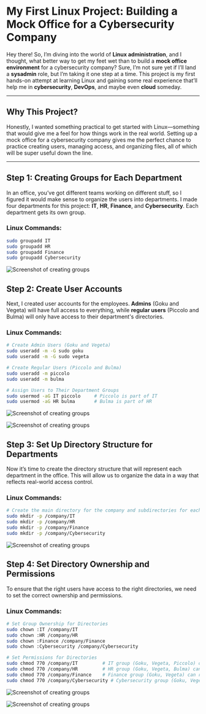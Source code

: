 # My First Linux Project: Building a Mock Office for a Cybersecurity Company

Hey there! So, I’m diving into the world of **Linux administration**, and I thought, what better way to get my feet wet than to build a **mock office environment** for a cybersecurity company? Sure, I’m not sure yet if I’ll land a **sysadmin** role, but I’m taking it one step at a time. This project is my first hands-on attempt at learning Linux and gaining some real experience that’ll help me in **cybersecurity**, **DevOps**, and maybe even **cloud** someday.

---

## Why This Project?

Honestly, I wanted something practical to get started with Linux—something that would give me a feel for how things work in the real world. Setting up a mock office for a cybersecurity company gives me the perfect chance to practice creating users, managing access, and organizing files, all of which will be super useful down the line.

---

## Step 1: Creating Groups for Each Department

In an office, you’ve got different teams working on different stuff, so I figured it would make sense to organize the users into departments. I made four departments for this project: **IT**, **HR**, **Finance**, and **Cybersecurity**. Each department gets its own group.



### Linux Commands:
```bash
sudo groupadd IT
sudo groupadd HR
sudo groupadd Finance
sudo groupadd Cybersecurity
```

![Screenshot of creating groups](https://github.com/cyberwithhector/my-linux-project-blog/blob/main/Screen%20Shot%202025-01-17%20at%2011.41.19%20PM.png)





## Step 2: Create User Accounts

Next, I created user accounts for the employees. **Admins** (Goku and Vegeta) will have full access to everything, while **regular users** (Piccolo and Bulma) will only have access to their department's directories.

### Linux Commands:
```bash
# Create Admin Users (Goku and Vegeta)
sudo useradd -m -G sudo goku
sudo useradd -m -G sudo vegeta

# Create Regular Users (Piccolo and Bulma)
sudo useradd -m piccolo
sudo useradd -m bulma

# Assign Users to Their Department Groups
sudo usermod -aG IT piccolo     # Piccolo is part of IT
sudo usermod -aG HR bulma       # Bulma is part of HR
```

![Screenshot of creating groups](https://github.com/cyberwithhector/my-linux-project-blog/blob/main/Screen%20Shot%202025-01-17%20at%2011.55.37%20PM.png)

![Screenshot of creating groups](https://github.com/cyberwithhector/my-linux-project-blog/blob/main/Screen%20Shot%202025-01-18%20at%2012.51.19%20AM.png)





## Step 3: Set Up Directory Structure for Departments

Now it’s time to create the directory structure that will represent each department in the office. This will allow us to organize the data in a way that reflects real-world access control.

### Linux Commands:
```bash
# Create the main directory for the company and subdirectories for each department
sudo mkdir -p /company/IT
sudo mkdir -p /company/HR
sudo mkdir -p /company/Finance
sudo mkdir -p /company/Cybersecurity
```

![Screenshot of creating groups](https://github.com/cyberwithhector/my-linux-project-blog/blob/main/Screen%20Shot%202025-01-17%20at%2011.57.56%20PM.png)





## Step 4: Set Directory Ownership and Permissions

To ensure that the right users have access to the right directories, we need to set the correct ownership and permissions.

### Linux Commands:
```bash
# Set Group Ownership for Directories
sudo chown :IT /company/IT
sudo chown :HR /company/HR
sudo chown :Finance /company/Finance
sudo chown :Cybersecurity /company/Cybersecurity

# Set Permissions for Directories
sudo chmod 770 /company/IT         # IT group (Goku, Vegeta, Piccolo) can read, write, execute
sudo chmod 770 /company/HR         # HR group (Goku, Vegeta, Bulma) can read, write, execute
sudo chmod 770 /company/Finance    # Finance group (Goku, Vegeta) can read, write, execute
sudo chmod 770 /company/Cybersecurity # Cybersecurity group (Goku, Vegeta) can read, write, execute
```


![Screenshot of creating groups](https://github.com/cyberwithhector/my-linux-project-blog/blob/main/Screen%20Shot%202025-01-18%20at%2012.37.05%20AM.png)

![Screenshot of creating groups](https://github.com/cyberwithhector/my-linux-project-blog/blob/main/Screen%20Shot%202025-01-18%20at%203.28.29%20AM.png)

